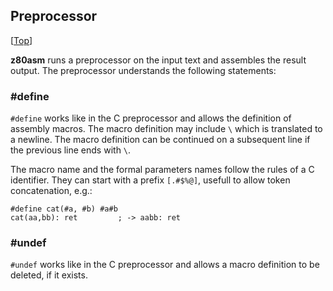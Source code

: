 ## Preprocessor
[[Top](Tool---z80asm)]

**z80asm** runs a preprocessor on the input text and assembles the result 
output. The preprocessor understands the following statements:

### #define

`#define` works like in the C preprocessor and allows the definition of
assembly macros. The macro definition may include `\` which is translated 
to a newline. The macro definition can be continued on a subsequent line
if the previous line ends with `\`.

The macro name and the formal parameters names follow the rules of a C
identifier. They can start with a prefix `[.#$%@]`, usefull to 
allow token concatenation, e.g.:

    #define cat(#a, #b) #a#b
    cat(aa,bb): ret         ; -> aabb: ret


### #undef

`#undef` works like in the C preprocessor and allows a macro definition
to be deleted, if it exists.

